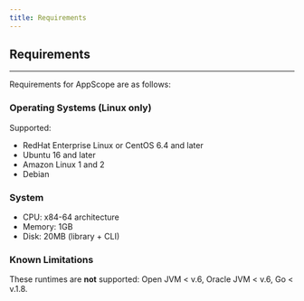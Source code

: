 ```yaml
---
title: Requirements
---
```


## Requirements
---

Requirements for AppScope are as follows:

### Operating Systems (Linux only)

Supported:

- RedHat Enterprise Linux or CentOS 6.4 and later
- Ubuntu 16 and later
- Amazon Linux 1 and 2
- Debian

### System

- CPU: x84-64 architecture
- Memory: 1GB
- Disk: 20MB (library + CLI)

### Known Limitations

These runtimes are **not** supported: Open JVM < v.6, Oracle JVM < v.6, Go < v.1.8.
